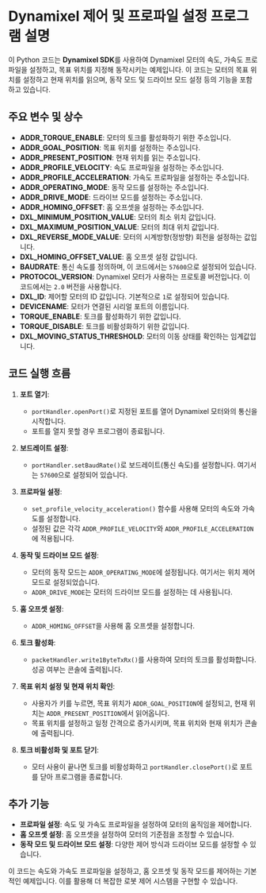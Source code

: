 # Dynamixel 제어 및 프로파일 설정 프로그램 설명

이 Python 코드는 **Dynamixel SDK**를 사용하여 Dynamixel 모터의 속도, 가속도 프로파일을 설정하고, 목표 위치를 지정해 동작시키는 예제입니다. 이 코드는 모터의 목표 위치를 설정하고 현재 위치를 읽으며, 동작 모드 및 드라이브 모드 설정 등의 기능을 포함하고 있습니다.

## 주요 변수 및 상수

- **ADDR_TORQUE_ENABLE**: 모터의 토크를 활성화하기 위한 주소입니다.
- **ADDR_GOAL_POSITION**: 목표 위치를 설정하는 주소입니다.
- **ADDR_PRESENT_POSITION**: 현재 위치를 읽는 주소입니다.
- **ADDR_PROFILE_VELOCITY**: 속도 프로파일을 설정하는 주소입니다.
- **ADDR_PROFILE_ACCELERATION**: 가속도 프로파일을 설정하는 주소입니다.
- **ADDR_OPERATING_MODE**: 동작 모드를 설정하는 주소입니다.
- **ADDR_DRIVE_MODE**: 드라이브 모드를 설정하는 주소입니다.
- **ADDR_HOMING_OFFSET**: 홈 오프셋을 설정하는 주소입니다.
- **DXL_MINIMUM_POSITION_VALUE**: 모터의 최소 위치 값입니다.
- **DXL_MAXIMUM_POSITION_VALUE**: 모터의 최대 위치 값입니다.
- **DXL_REVERSE_MODE_VALUE**: 모터의 시계방향(정방향) 회전을 설정하는 값입니다.
- **DXL_HOMING_OFFSET_VALUE**: 홈 오프셋 설정 값입니다.
- **BAUDRATE**: 통신 속도를 정의하며, 이 코드에서는 `57600`으로 설정되어 있습니다.
- **PROTOCOL_VERSION**: Dynamixel 모터가 사용하는 프로토콜 버전입니다. 이 코드에서는 `2.0` 버전을 사용합니다.
- **DXL_ID**: 제어할 모터의 ID 값입니다. 기본적으로 `1`로 설정되어 있습니다.
- **DEVICENAME**: 모터가 연결된 시리얼 포트의 이름입니다.
- **TORQUE_ENABLE**: 토크를 활성화하기 위한 값입니다.
- **TORQUE_DISABLE**: 토크를 비활성화하기 위한 값입니다.
- **DXL_MOVING_STATUS_THRESHOLD**: 모터의 이동 상태를 확인하는 임계값입니다.

## 코드 실행 흐름

1. **포트 열기**:
    - `portHandler.openPort()`로 지정된 포트를 열어 Dynamixel 모터와의 통신을 시작합니다.
    - 포트를 열지 못할 경우 프로그램이 종료됩니다.

2. **보드레이트 설정**:
    - `portHandler.setBaudRate()`로 보드레이트(통신 속도)를 설정합니다. 여기서는 `57600`으로 설정되어 있습니다.

3. **프로파일 설정**:
    - `set_profile_velocity_acceleration()` 함수를 사용해 모터의 속도와 가속도를 설정합니다.
    - 설정된 값은 각각 `ADDR_PROFILE_VELOCITY`와 `ADDR_PROFILE_ACCELERATION`에 적용됩니다.

4. **동작 및 드라이브 모드 설정**:
    - 모터의 동작 모드는 `ADDR_OPERATING_MODE`에 설정됩니다. 여기서는 위치 제어 모드로 설정되었습니다.
    - `ADDR_DRIVE_MODE`는 모터의 드라이브 모드를 설정하는 데 사용됩니다.

5. **홈 오프셋 설정**:
    - `ADDR_HOMING_OFFSET`을 사용해 홈 오프셋을 설정합니다.

6. **토크 활성화**:
    - `packetHandler.write1ByteTxRx()`를 사용하여 모터의 토크를 활성화합니다. 성공 여부는 콘솔에 출력됩니다.

7. **목표 위치 설정 및 현재 위치 확인**:
    - 사용자가 키를 누르면, 목표 위치가 `ADDR_GOAL_POSITION`에 설정되고, 현재 위치는 `ADDR_PRESENT_POSITION`에서 읽어옵니다.
    - 목표 위치를 설정하고 일정 간격으로 증가시키며, 목표 위치와 현재 위치가 콘솔에 출력됩니다.

8. **토크 비활성화 및 포트 닫기**:
    - 모터 사용이 끝나면 토크를 비활성화하고 `portHandler.closePort()`로 포트를 닫아 프로그램을 종료합니다.

## 추가 기능

- **프로파일 설정**: 속도 및 가속도 프로파일을 설정하여 모터의 움직임을 제어합니다.
- **홈 오프셋 설정**: 홈 오프셋을 설정하여 모터의 기준점을 조정할 수 있습니다.
- **동작 모드 및 드라이브 모드 설정**: 다양한 제어 방식과 드라이브 모드를 설정할 수 있습니다.

이 코드는 속도와 가속도 프로파일을 설정하고, 홈 오프셋 및 동작 모드를 제어하는 기본적인 예제입니다. 이를 활용해 더 복잡한 로봇 제어 시스템을 구현할 수 있습니다.
